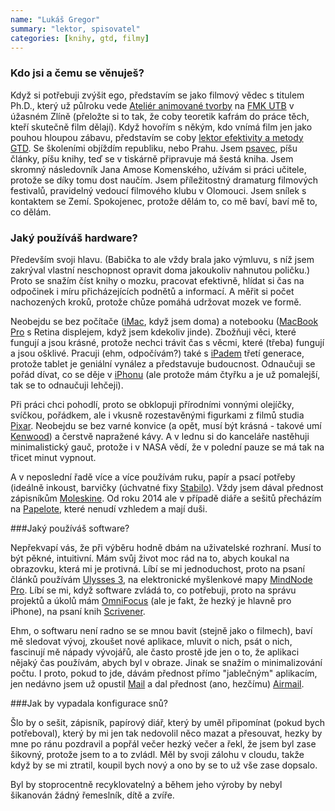 ```yaml
---
name: "Lukáš Gregor"
summary: "lektor, spisovatel"
categories: [knihy, gtd, filmy]
---
```


### Kdo jsi a čemu se věnuješ?

Když si potřebuji zvýšit ego, představím se jako filmový vědec s titulem Ph.D., který už půlroku vede [Ateliér animované tvorby](https://www.facebook.com/animatgroup) na [FMK UTB](http://www.utb.cz/fmk) v úžasném Zlíně (přeložte si to tak, že coby teoretik kafrám do práce těch, kteří skutečně film dělají). Když hovořím s někým, kdo vnímá film jen jako pouhou hloupou zábavu, představím se coby [lektor efektivity a metody GTD](http://www.lukasgregor.cz/kurzy-a-skoleni/). Se školeními objíždím republiku, nebo Prahu. Jsem [psavec](http://www.lukasgregor.cz/autor/), píšu články, píšu knihy, teď se v tiskárně připravuje má šestá kniha. Jsem skromný následovník Jana Amose Komenského, užívám si práci učitele, protože se díky tomu dost naučím. Jsem příležitostný dramaturg filmových festivalů, pravidelný vedoucí filmového klubu v Olomouci. Jsem snílek s kontaktem se Zemí. Spokojenec, protože dělám to, co mě baví, baví mě to, co dělám.


### Jaký používáš hardware?

Především svoji hlavu. (Babička to ale vždy brala jako výmluvu, s níž jsem zakrýval vlastní neschopnost opravit doma jakoukoliv nahnutou poličku.) Proto se snažím číst knihy o mozku, pracovat efektivně, hlídat si čas na odpočinek i míru přicházejících podnětů a informací. A měřit si počet nachozených kroků, protože chůze pomáhá udržovat mozek ve formě.

Neobejdu se bez počítače ([iMac](http://www.apple.com/cz/imac/), když jsem doma) a notebooku ([MacBook Pro](http://www.apple.com/cz/macbook-pro/) s Retina displejem, když jsem kdekoliv jinde). Zbožňuji věci, které fungují a jsou krásné, protože nechci trávit čas s věcmi, které (třeba) fungují a jsou ošklivé. Pracuji (ehm, odpočívám?) také s [iPadem](http://www.apple.com/cz/ipad/) třetí generace, protože tablet je geniální vynález a představuje budoucnost. Odnaučuji se pořád dívat, co se děje v [iPhonu](http://www.apple.com/cz/iphone/) (ale protože mám čtyřku a je už pomalejší, tak se to odnaučuji lehčeji). 

Při práci chci pohodlí, proto se obklopuji přírodními vonnými olejíčky, svíčkou, pořádkem, ale i vkusně rozestavěnými figurkami z filmů studia [Pixar](http://www.pixar.com/). Neobejdu se bez varné konvice (a opět, musí být krásná - takové umí [Kenwood](http://www.kenwoodworld.com/cs-CZ/Vsechny-produkty/kMix-by-Kenwood/kMix-Kettles/)) a čerstvě napražené kávy. A v lednu si do kanceláře nastěhuji minimalistický gauč, protože i v NASA vědí, že v polední pauze se má tak na třicet minut vypnout.

A v neposlední řadě více a více používám ruku, papír a psací potřeby (ideálně inkoust, barvičky (úchvatné fixy [Stabilo](http://www.stabilo.com/cz)). Vždy jsem dával přednost zápisníkům [Moleskine](http://www.moleskine.com/). Od roku 2014 ale v případě diáře a sešitů přecházím na [Papelote](http://www.papelote.cz/), které nenudí vzhledem a mají duši.

###Jaký používáš software?

Nepřekvapí vás, že při výběru hodně dbám na uživatelské rozhraní. Musí to být pěkné, intuitivní. Mám svůj život moc rád na to, abych koukal na obrazovku, která mi je protivná. Líbí se mi jednoduchost, proto na psaní článků používám [Ulysses 3](http://www.ulyssesapp.com/), na elektronické myšlenkové mapy [MindNode Pro](https://mindnode.com/). Líbí se mi, když software zvládá to, co potřebuji, proto na správu projektů a úkolů mám [OmniFocus](https://www.omnigroup.com/omnifocus) (ale je fakt, že hezký je hlavně pro iPhone), na psaní knih [Scrivener](http://www.literatureandlatte.com/scrivener.php). 

Ehm, o softwaru není radno se se mnou bavit (stejně jako o filmech), baví mě sledovat vývoj, zkoušet nové aplikace, mluvit o nich, psát o nich, fascinují mě nápady vývojářů, ale často prostě jde jen o to, že aplikaci nějaký čas používám, abych byl v obraze. Jinak se snažím o minimalizování počtu. I proto, pokud to jde, dávám přednost přímo "jablečným" aplikacím, jen nedávno jsem už opustil [Mail](http://en.wikipedia.org/wiki/Mail_%28application%29) a dal přednost (ano, hezčímu) [Airmail](http://airmailapp.com/).  

###Jak by vypadala konfigurace snů?

Šlo by o sešit, zápisník, papírový diář, který by uměl připomínat (pokud bych potřeboval), který by mi jen tak nedovolil něco mazat a přesouvat, hezky by mne po ránu pozdravil a popřál večer hezký večer a řekl, že jsem byl zase šikovný, protože jsem to a to zvládl. Měl by svoji zálohu v cloudu, takže když by se mi ztratil, koupil bych nový a ono by se to už vše zase dopsalo. 

Byl by stoprocentně recyklovatelný a během jeho výroby by nebyl šikanován žádný řemeslník, dítě a zvíře.

